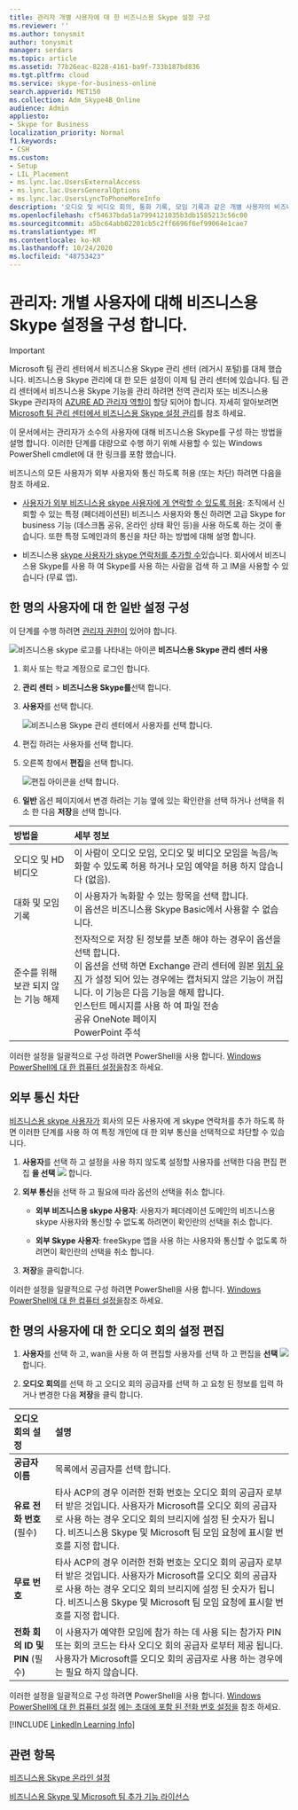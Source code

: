 ```yaml
---
title: 관리자 개별 사용자에 대 한 비즈니스용 Skype 설정 구성
ms.reviewer: ''
ms.author: tonysmit
author: tonysmit
manager: serdars
ms.topic: article
ms.assetid: 77b26eac-8228-4161-ba9f-733b187bd836
ms.tgt.pltfrm: cloud
ms.service: skype-for-business-online
search.appverid: MET150
ms.collection: Adm_Skype4B_Online
audience: Admin
appliesto:
- Skype for Business
localization_priority: Normal
f1.keywords:
- CSH
ms.custom:
- Setup
- LIL_Placement
- ms.lync.lac.UsersExternalAccess
- ms.lync.lac.UsersGeneralOptions
- ms.lync.lac.UsersLyncToPhoneMoreInfo
description: '오디오 및 비디오 회의, 통화 기록, 모임 기록과 같은 개별 사용자의 비즈니스용 Skype 설정을 변경 하는 방법에 대해 알아봅니다. '
ms.openlocfilehash: cf54637bda51a7994121035b3db1585213c56c00
ms.sourcegitcommit: a5bc64abb02201cb5c2ff6696f6ef99064e1cae7
ms.translationtype: MT
ms.contentlocale: ko-KR
ms.lasthandoff: 10/24/2020
ms.locfileid: "48753423"
---
```

# <a name="admins-configure-skype-for-business-settings-for-individual-users"></a>관리자: 개별 사용자에 대해 비즈니스용 Skype 설정을 구성 합니다.

> [!IMPORTANT]
> Microsoft 팀 관리 센터에서 비즈니스용 Skype 관리 센터 (레거시 포털)를 대체 했습니다. 비즈니스용 Skype 관리에 대 한 모든 설정이 이제 팀 관리 센터에 있습니다. 팀 관리 센터에서 비즈니스용 Skype 기능을 관리 하려면 전역 관리자 또는 비즈니스용 Skype 관리자의 [AZURE AD 관리자 역할이](https://docs.microsoft.com/azure/active-directory/roles/permissions-reference) 할당 되어야 합니다. 자세히 알아보려면 [Microsoft 팀 관리 센터에서 비즈니스용 Skype 설정 관리](https://docs.microsoft.com/MicrosoftTeams/skype-for-business-settings?toc=/skypeforbusiness/sfbotoc/toc.json&bc=/skypeforbusiness/breadcrumb/toc.json)를 참조 하세요.

이 문서에서는 관리자가 소수의 사용자에 대해 비즈니스용 Skype를 구성 하는 방법을 설명 합니다. 이러한 단계를 대량으로 수행 하기 위해 사용할 수 있는 Windows PowerShell cmdlet에 대 한 링크를 포함 했습니다.
  
비즈니스의 모든 사용자가 외부 사용자와 통신 하도록 허용 (또는 차단) 하려면 다음을 참조 하세요.
  
- [사용자가 외부 비즈니스용 skype 사용자에 게 연락할 수 있도록 허용](allow-users-to-contact-external-skype-for-business-users.md): 조직에서 신뢰할 수 있는 특정 (페더레이션된) 비즈니스 사용자와 통신 하려면 고급 Skype for business 기능 (데스크톱 공유, 온라인 상태 확인 등)을 사용 하도록 하는 것이 좋습니다. 또한 특정 도메인과의 통신을 차단 하는 방법에 대해 설명 합니다.
    
- 비즈니스용 [skype 사용자가 skype 연락처를 추가할 수](let-skype-for-business-users-add-skype-contacts.md)있습니다. 회사에서 비즈니스용 Skype를 사용 하 여 Skype를 사용 하는 사람을 검색 하 고 IM을 사용할 수 있습니다 (무료 앱).
    
## <a name="configure-general-settings-for-one-user"></a>한 명의 사용자에 대 한 일반 설정 구성
<a name="__toc325019204"> </a>

이 단계를 수행 하려면 [관리자 권한이](https://support.office.com/article/da585eea-f576-4f55-a1e0-87090b6aaa9d) 있어야 합니다.

![비즈니스용 skype 로고를 나타내는 아이콘](../images/sfb-logo-30x30.png) **비즈니스용 Skype 관리 센터 사용**
  
1. 회사 또는 학교 계정으로 로그인 합니다.
    
2. **관리 센터**  >  **비즈니스용 Skype를**선택 합니다.
    
3. **사용자**를 선택 합니다.
    
    ![비즈니스용 Skype 관리 센터에서 사용자를 선택 합니다.](../images/7c80eeb3-6555-4fc8-91f4-61b493581e9e.png)
  
4. 편집 하려는 사용자를 선택 합니다.
    
5. 오른쪽 창에서 **편집**을 선택 합니다.
    
    ![편집 아이콘을 선택 합니다.](../images/5dd7c5bc-b8fa-4201-b6a6-1436ad8f88fb.png)
  
6. **일반** 옵션 페이지에서 변경 하려는 기능 옆에 있는 확인란을 선택 하거나 선택을 취소 한 다음 **저장**을 선택 합니다.
    
|**방법을**|**세부 정보**|
|:-----|:-----|
|오디오 및 HD 비디오  <br/> |이 사람이 오디오 모임, 오디오 및 비디오 모임을 녹음/녹화할 수 있도록 허용 하거나 모임 예약을 허용 하지 않습니다 (없음).  <br/> |
|대화 및 모임 기록  <br/> |이 사용자가 녹화할 수 있는 항목을 선택 합니다.  <br/> 이 옵션은 비즈니스용 Skype Basic에서 사용할 수 없습니다.  <br/> |
|준수를 위해 보관 되지 않는 기능 해제  <br/> | 전자적으로 저장 된 정보를 보존 해야 하는 경우이 옵션을 선택 합니다. <br/>  이 옵션을 선택 하면 Exchange 관리 센터에 원본 [위치 유지](https://technet.microsoft.com/library/ff637980%28v=exchg.150%29.aspx) 가 설정 되어 있는 경우에는 캡처되지 않은 기능이 꺼집니다. 이 기능은 다음 기능을 해제 합니다. <br/>  인스턴트 메시지를 사용 하 여 파일 전송 <br/>  공유 OneNote 페이지 <br/>  PowerPoint 주석 <br/> |
   
이러한 설정을 일괄적으로 구성 하려면 PowerShell을 사용 합니다. [Windows PowerShell에 대 한 컴퓨터 설정을](../set-up-your-computer-for-windows-powershell/set-up-your-computer-for-windows-powershell.md)참조 하세요.
  
## <a name="block-external-communications"></a>외부 통신 차단
<a name="__toc325019206"> </a>

[비즈니스용 skype 사용자가](let-skype-for-business-users-add-skype-contacts.md) 회사의 모든 사용자에 게 skype 연락처를 추가 하도록 하면 이러한 단계를 사용 하 여 특정 개인에 대 한 외부 통신을 선택적으로 차단할 수 있습니다.
  
1. **사용자**를 선택 하 고 설정을 사용 하지 않도록 설정할 사용자를 선택한 다음 편집 편집 **을 선택** ![ ](../images/2f8948c1-e4f3-4022-b9cd-37fed066056e.png) 합니다.
    
2. **외부 통신**을 선택 하 고 필요에 따라 옵션의 선택을 취소 합니다.
    
   - **외부 비즈니스용 skype 사용자**: 사용자가 페더레이션 도메인의 비즈니스용 skype 사용자와 통신할 수 없도록 하려면이 확인란의 선택을 취소 합니다.
    
   - **외부 Skype 사용자**: freeSkype 앱을 사용 하는 사용자와 통신할 수 없도록 하려면이 확인란의 선택을 취소 합니다.
    
3. **저장**을 클릭합니다.
    
이러한 설정을 일괄적으로 구성 하려면 PowerShell을 사용 합니다. [Windows PowerShell에 대 한 컴퓨터 설정을](../set-up-your-computer-for-windows-powershell/set-up-your-computer-for-windows-powershell.md)참조 하세요.
  
## <a name="edit-audio-conferencing-settings-for-one-user"></a>한 명의 사용자에 대 한 오디오 회의 설정 편집
<a name="__toc314837483"> </a>

1. **사용자**를 선택 하 고, wan을 사용 하 여 편집할 사용자를 선택 하 고 편집을 **선택** ![ ](../images/2f8948c1-e4f3-4022-b9cd-37fed066056e.png) 합니다.
    
2. **오디오 회의**를 선택 하 고 오디오 회의 공급자를 선택 하 고 요청 된 정보를 입력 하거나 변경한 다음 **저장**을 클릭 합니다.
    
|**오디오 회의 설정**|**설명**|
|:-----|:-----|
|**공급자 이름** <br/> |목록에서 공급자를 선택 합니다.  <br/> |
|**유료 전화 번호** (필수) <br/> |타사 ACP의 경우 이러한 전화 번호는 오디오 회의 공급자 로부터 받은 것입니다. 사용자가 Microsoft를 오디오 회의 공급자로 사용 하는 경우 오디오 회의 브리지에 설정 된 숫자가 됩니다. 비즈니스용 Skype 및 Microsoft 팀 모임 요청에 표시할 번호를 지정 합니다.  <br/> |
|**무료 번호** <br/> |타사 ACP의 경우 이러한 전화 번호는 오디오 회의 공급자 로부터 받은 것입니다. 사용자가 Microsoft를 오디오 회의 공급자로 사용 하는 경우 오디오 회의 브리지에 설정 된 숫자가 됩니다. 비즈니스용 Skype 및 Microsoft 팀 모임 요청에 표시할 번호를 지정 합니다.  <br/> |
|**전화 회의 ID 및 PIN** (필수) <br/> |이 사용자가 예약한 모임에 참가 하는 데 사용 되는 참가자 PIN 또는 회의 코드는 타사 오디오 회의 공급자 로부터 제공 됩니다. 사용자가 Microsoft를 오디오 회의 공급자로 사용 하는 경우에는 필요 하지 않습니다.  <br/> |
   
이러한 설정을 일괄적으로 구성 하려면 PowerShell을 사용 합니다. [Windows PowerShell에 대 한 컴퓨터 설정](../set-up-your-computer-for-windows-powershell/set-up-your-computer-for-windows-powershell.md) [에는 초대에 포함 된 전화 번호 설정을](../audio-conferencing-in-office-365/set-the-phone-numbers-included-on-invites.md) 참조 하세요.


[!INCLUDE [LinkedIn Learning Info](../../common/office/linkedin-learning-info.md)]
  
   
## <a name="related-topics"></a>관련 항목 

[비즈니스용 Skype 온라인 설정](set-up-skype-for-business-online.md)

[비즈니스용 Skype 및 Microsoft 팀 추가 기능 라이선스](../skype-for-business-and-microsoft-teams-add-on-licensing/skype-for-business-and-microsoft-teams-add-on-licensing.md)
  
  
 
